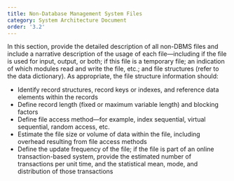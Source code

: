 ```yaml
---
title: Non-Database Management System Files
category: System Architecture Document
order: '3.2'
---
```


In this section, provide the detailed description of all non-DBMS files and include a narrative description of the usage of each file—including if the file is used for input, output, or both; if this file is a temporary file; an indication of which modules read and write the file, etc.; and file structures (refer to the data dictionary).  As appropriate, the file structure information should:

- Identify record structures, record keys or indexes, and reference data elements within the records
- Define record length (fixed or maximum variable length) and blocking factors
- Define file access method—for example, index sequential, virtual sequential, random access, etc.
- Estimate the file size or volume of data within the file, including overhead resulting from file access methods
- Define the update frequency of the file; if the file is part of an online transaction-based system, provide the estimated number of transactions per unit time, and the statistical mean, mode, and distribution of those transactions
